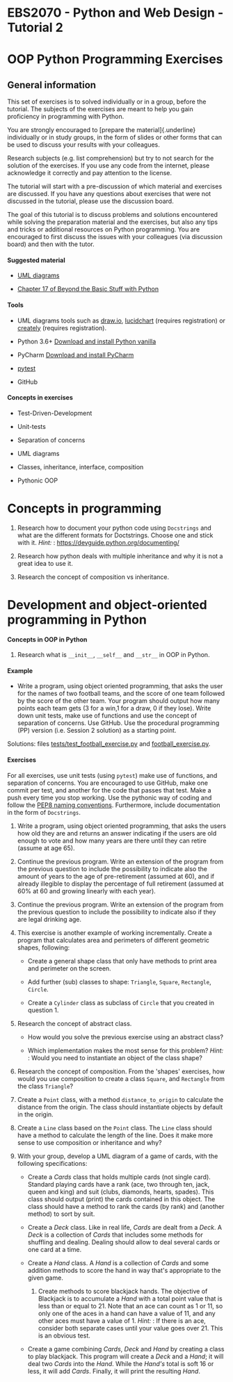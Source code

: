 # EBS2070 - Python and Web Design - Tutorial 2

# OOP Python Programming Exercises

## General information

This set of exercises is to solved individually or in a group, before
the tutorial. The subjects of the exercises are meant to help you gain
proficiency in programming with Python.

You are strongly encouraged to [prepare the material]{.underline}
individually or in study groups, in the form of slides or other forms
that can be used to discuss your results with your colleagues.

Research subjects (e.g. list comprehension) but try to not search for
the solution of the exercises. If you use any code from the internet,
please acknowledge it correctly and pay attention to the license.

The tutorial will start with a pre-discussion of which material and
exercises are discussed. If you have any questions about exercises that
were not discussed in the tutorial, please use the discussion board.

The goal of this tutorial is to discuss problems and solutions
encountered while solving the preparation material and the exercises,
but also any tips and tricks or additional resources on Python
programming. You are encouraged to first discuss the issues with your
colleagues (via discussion board) and then with the tutor.

#### Suggested material

-   [UML diagrams](https://tallyfy.com/uml-diagram/)

-   [Chapter 17 of Beyond the Basic Stuff with
    Python](http://inventwithpython.com/beyond/chapter17.html)

#### Tools

-   UML diagrams tools such as [draw.io](https://app.diagrams.net/),
    [lucidchart](https://www.lucidchart.com/pages/) (requires
    registration) or
    [creately](https://creately.com/lp/uml-diagram-tool/) (requires
    registration).

-   Python 3.6+ [Download and install Python
    vanilla](https://www.python.org/downloads/)

-   PyCharm [Download and install
    PyCharm](https://www.jetbrains.com/pycharm/)

-   [pytest](https://docs.pytest.org/en/latest/)

-   GitHub

#### Concepts in exercises

-   Test-Driven-Development

-   Unit-tests

-   Separation of concerns

-   UML diagrams

-   Classes, inheritance, interface, composition

-   Pythonic OOP

Concepts in programming
=======================

1.  Research how to document your python code using `Docstrings` and
    what are the different formats for Doctstrings. Choose one and stick
    with it. *Hint:* : <https://devguide.python.org/documenting/>

2.  Research how python deals with multiple inheritance and why it is
    not a great idea to use it.

3.  Research the concept of composition vs inheritance.

Development and object-oriented programming in Python
=====================================================

#### Concepts in OOP in Python

1.  Research what is `__init__`, `__self__` and `__str__` in OOP in
    Python.

#### Example

-   Write a program, using object oriented programming, that asks the user for the names of two football teams, and the 
score of one team followed by the score of the other team. Your program should output how many points each team gets (3 
for a win,1 for a draw, 0 if they lose). Write down unit tests, make use of functions and use the concept of separation 
of concerns. Use GitHub. Use the procedural programming (PP) version (i.e. Session 2 solution) as a starting point.

Solutions: files [tests/test_football_exercise.py](./tests/test_football_exercise.py) and [football_exercise.py](football_exercise.py).



#### Exercises

For all exercises, use unit tests (using `pytest`) make use of
functions, and separation of concerns. You are encouraged to use GitHub,
make one commit per test, and another for the code that passes that
test. Make a push every time you stop working. Use the pythonic way of
coding and follow the [PEP8 naming
conventions](https://www.python.org/dev/peps/pep-0008/). Furthermore,
include documentation in the form of `Docstrings`.

1.  Write a program, using object oriented programming, that asks the
    users how old they are and returns an answer indicating if the users
    are old enough to vote and how many years are there until they can
    retire (assume at age 65).

2.  Continue the previous program. Write an extension of the program
    from the previous question to include the possibility to indicate
    also the amount of years to the age of pre-retirement (assumed at
    60), and if already illegible to display the percentage of full
    retirement (assumed at 60% at 60 and growing linearly with each
    year).

3.  Continue the previous program. Write an extension of the program
    from the previous question to include the possibility to indicate
    also if they are legal drinking age.

4.  This exercise is another example of working incrementally. Create a
    program that calculates area and perimeters of different geometric
    shapes, following:

    -   Create a general shape class that only have methods to print
        area and perimeter on the screen.

    -   Add further (sub) classes to shape: `Triangle`, `Square`,
        `Rectangle`, `Circle`.

    -   Create a `Cylinder` class as subclass of `Circle` that you
        created in question 1.

5.  Research the concept of abstract class.

    -   How would you solve the previous exercise using an abstract
        class?

    -   Which implementation makes the most sense for this problem?
        *Hint:* : Would you need to instantiate an object of the class
        shape?

6.  Research the concept of composition. From the 'shapes' exercises,
    how would you use composition to create a class `Square`, and
    `Rectangle` from the class `Triangle`?

7.  Create a `Point` class, with a method `distance_to_origin` to
    calculate the distance from the origin. The class should instantiate
    objects by default in the origin.

8.  Create a `Line` class based on the `Point` class. The `Line` class
    should have a method to calculate the length of the line. Does it
    make more sense to use composition or inheritance and why?

9.  With your group, develop a UML diagram of a game of cards, with the
    following specifications:

    -   Create a *Cards* class that holds multiple cards (not single
        card). Standard playing cards have a rank (ace, two through ten,
        jack, queen and king) and suit (clubs, diamonds, hearts,
        spades). This class should output (print) the cards contained in
        this object. The class should have a method to rank the cards
        (by rank) and (another method) to sort by suit.

    -   Create a *Deck* class. Like in real life, *Cards* are dealt from
        a *Deck*. A *Deck* is a collection of *Cards* that includes some
        methods for shuffling and dealing. Dealing should allow to deal
        several cards or one card at a time.

    -   Create a *Hand* class. A *Hand* is a collection of *Cards* and
        some addition methods to score the hand in way that's
        appropriate to the given game.

        1.  Create methods to score blackjack hands. The objective of
            Blackjack is to accumulate a *Hand* with a total point value
            that is less than or equal to 21. Note that an ace can count
            as 1 or 11, so only one of the aces in a hand can have a
            value of 11, and any other aces must have a value of 1.
            *Hint:* : If there is an ace, consider both separate cases
            until your value goes over 21. This is an obvious test.

    -   Create a game combining *Cards*, *Deck* and *Hand* by creating a
        class to play blackjack. This program will create a *Deck* and a
        *Hand*; it will deal two *Cards* into the *Hand*. While the
        *Hand's* total is soft 16 or less, it will add *Cards*. Finally,
        it will print the resulting *Hand*.
